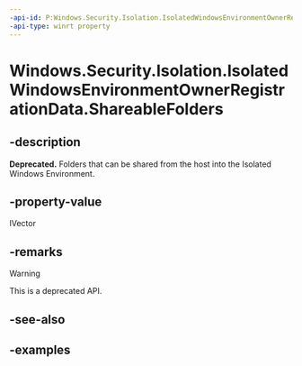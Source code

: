 ```yaml
---
-api-id: P:Windows.Security.Isolation.IsolatedWindowsEnvironmentOwnerRegistrationData.ShareableFolders
-api-type: winrt property
---
```


<!-- Property syntax.
public IVector<string> ShareableFolders { get; }
-->

# Windows.Security.Isolation.IsolatedWindowsEnvironmentOwnerRegistrationData.ShareableFolders

## -description

**Deprecated.** Folders that can be shared from the host into the Isolated Windows Environment.

## -property-value

IVector

## -remarks

> [!WARNING]
> This is a deprecated API.

## -see-also

## -examples
